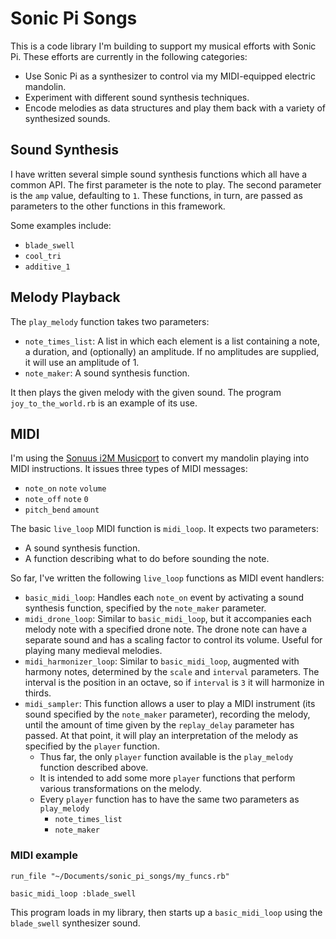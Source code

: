 # Sonic Pi Songs

This is a code library I'm building to support my musical efforts with Sonic
Pi. These efforts are currently in the following categories:
* Use Sonic Pi as a synthesizer to control via my MIDI-equipped electric mandolin.
* Experiment with different sound synthesis techniques.
* Encode melodies as data structures and play them back with a variety of
  synthesized sounds.

## Sound Synthesis

I have written several simple sound synthesis functions which all have a
common API. The first parameter is the note to play. The second parameter
is the `amp` value, defaulting to `1`. These functions, in turn, are passed
as parameters to the other functions in this framework.

Some examples include:
* `blade_swell`
* `cool_tri`
* `additive_1`

## Melody Playback

The `play_melody` function takes two parameters:
* `note_times_list`: A list in which each element is a list containing a
  note, a duration, and (optionally) an amplitude. If no amplitudes are
  supplied, it will use an amplitude of 1.
* `note_maker`: A sound synthesis function.

It then plays the given melody with the given sound. The program
`joy_to_the_world.rb` is an example of its use.

## MIDI

I'm using the [Sonuus i2M Musicport](https://www.sonuus.com/products_i2m_mp.html) to convert my mandolin playing into MIDI instructions. It issues three types of MIDI messages:
* `note_on` `note` `volume`
* `note_off` `note` `0`
* `pitch_bend` `amount`

The basic `live_loop` MIDI function is `midi_loop`. It expects two parameters:
* A sound synthesis function.
* A function describing what to do before sounding the note.

So far, I've written the following `live_loop` functions as MIDI event handlers:
* `basic_midi_loop`: Handles each `note_on` event by activating a sound
synthesis function, specified by the `note_maker` parameter.
* `midi_drone_loop`: Similar to `basic_midi_loop`, but it accompanies each
melody note with a specified drone note. The drone note can have a separate
sound and has a scaling factor to control its volume. Useful for playing
many medieval melodies.
* `midi_harmonizer_loop`: Similar to `basic_midi_loop`, augmented with 
harmony notes, determined by the `scale` and `interval` parameters. The
interval is the position in an octave, so if `interval` is `3` it will
harmonize in thirds.
* `midi_sampler`: This function allows a user to play a MIDI instrument
(its sound specified by the `note_maker` parameter),
recording the melody, until the amount of time given by the 
`replay_delay` parameter has passed. At that point, it will play an
interpretation of the melody as specified by the `player` function.
  * Thus far, the only `player` function available is the `play_melody` 
    function described above. 
  * It is intended to add some more `player` functions that perform various
    transformations on the melody.
  * Every `player` function has to have the same two parameters as `play_melody`
    * `note_times_list`
    * `note_maker`

### MIDI example

```
run_file "~/Documents/sonic_pi_songs/my_funcs.rb"

basic_midi_loop :blade_swell
```

This program loads in my library, then starts up a `basic_midi_loop` using
the `blade_swell` synthesizer sound.
